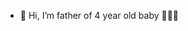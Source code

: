 - 👋 Hi, I’m father of 4 year old baby 👨🏼‍🍼

<!---
KongZ/KongZ is a ✨ special ✨ repository because its `README.md` (this file) appears on your GitHub profile.
You can click the Preview link to take a look at your changes.
--->
